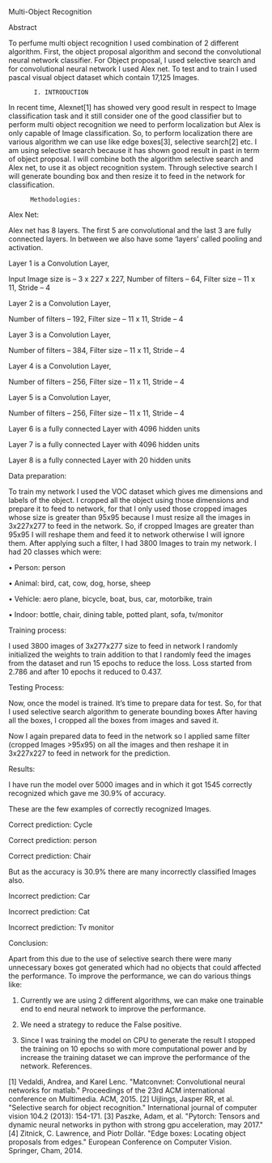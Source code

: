 Multi-Object Recognition

Abstract

To perfume multi object recognition I used combination of 2 different algorithm. First, the object proposal algorithm and second the convolutional neural network classifier. For Object proposal, I used selective search and for convolutional neural network I used Alex net. To test and to train I used pascal visual object dataset which contain 17,125 Images.

           I. INTRODUCTION
  
In recent time, Alexnet[1] has showed very good result in respect to Image classification task and it still consider one of the good classifier but to perform multi object recognition we need to perform localization but Alex is only capable of Image classification.
So, to perform localization there are various algorithm we can use like edge boxes[3], selective search[2] etc. I am using selective search because it has shown good result in past in term of object proposal.
I will combine both the algorithm selective search and Alex net, to use it as object recognition system. Through selective search I will generate bounding box and then resize it to feed in the network for classification.

          Methodologies:

Alex Net:

Alex net has 8 layers. The first 5 are convolutional and the last 3 are fully connected layers. In between we also have some ‘layers’ called pooling and activation.

Layer 1 is a Convolution Layer,

Input Image size is – 3 x 227 x 227, Number of filters – 64, Filter size – 11 x 11, Stride – 4

Layer 2 is a Convolution Layer,

Number of filters – 192, Filter size – 11 x 11, Stride – 4

Layer 3 is a Convolution Layer,

Number of filters – 384, Filter size – 11 x 11, Stride – 4

Layer 4 is a Convolution Layer,

Number of filters – 256, Filter size – 11 x 11, Stride – 4

Layer 5 is a Convolution Layer,

Number of filters – 256, Filter size – 11 x 11, Stride – 4

Layer 6 is a fully connected Layer with 4096 hidden units

Layer 7 is a fully connected Layer with 4096 hidden units

Layer 8 is a fully connected Layer with 20 hidden units


Data preparation:

To train my network I used the VOC dataset which gives me dimensions and labels of the object. I cropped all the object using those dimensions and prepare it to feed to network, for that I only used those cropped images whose size is greater than 95x95 because I must resize all the images in 3x227x277 to feed in the network. So, if cropped Images are greater than 95x95 I will reshape them and feed it to network otherwise I will ignore them. After applying such a filter, I had 3800 Images to train my network. I had 20 classes which were:

• Person: person

• Animal: bird, cat, cow, dog, horse, sheep

• Vehicle: aero plane, bicycle, boat, bus, car, motorbike, train

• Indoor: bottle, chair, dining table, potted plant, sofa, tv/monitor


Training process:

I used 3800 images of 3x277x277 size to feed in network I randomly initialized the weights to train addition to that I randomly feed the images from the dataset and run 15 epochs to reduce the loss. Loss started from 2.786 and after 10 epochs it reduced to 0.437.


Testing Process:

Now, once the model is trained. It’s time to prepare data for test. So, for that I used selective search algorithm to generate bounding boxes After having all the boxes, I cropped all the boxes from images and saved it.

Now I again prepared data to feed in the network so I applied same filter (cropped Images >95x95) on all the images and then reshape it in 3x227x227 to feed in network for the prediction.


Results:


I have run the model over 5000 images and in which it got 1545 correctly recognized which gave me 30.9% of accuracy.

These are the few examples of correctly recognized Images.

Correct prediction: Cycle

Correct prediction: person

Correct prediction: Chair

But as the accuracy is 30.9% there are many incorrectly classified Images also.

Incorrect prediction: Car

Incorrect prediction: Cat

Incorrect prediction: Tv monitor


Conclusion:


Apart from this due to the use of selective search there were many unnecessary boxes got generated which had no objects that could affected the performance. To improve the performance, we can do various things like:

1) Currently we are using 2 different algorithms, we can make one trainable end to end neural network to improve the performance.

2) We need a strategy to reduce the False positive.

3) Since I was training the model on CPU to generate the result I stopped the training on 10 epochs so with more computational power and by increase the training dataset we can improve the performance of the network.
References.

[1] Vedaldi, Andrea, and Karel Lenc. "Matconvnet: Convolutional neural networks for matlab." Proceedings of the 23rd ACM international conference on Multimedia. ACM, 2015.
[2] Uijlings, Jasper RR, et al. "Selective search for object recognition." International journal of computer vision 104.2 (2013): 154-171.
[3] Paszke, Adam, et al. "Pytorch: Tensors and dynamic neural networks in python with strong gpu acceleration, may 2017."
[4] Zitnick, C. Lawrence, and Piotr Dollár. "Edge boxes: Locating object proposals from edges." European Conference on Computer Vision. Springer, Cham, 2014.

